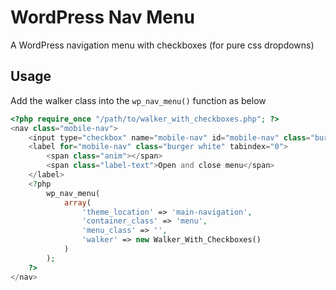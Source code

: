 # WordPress Nav Menu
A WordPress navigation menu with checkboxes (for pure css dropdowns)

## Usage
Add the walker class into the ```wp_nav_menu()``` function as below

```php
<?php require_once "/path/to/walker_with_checkboxes.php"; ?>
<nav class="mobile-nav">
    <input type="checkbox" name="mobile-nav" id="mobile-nav" class="burger-check nav-check" />
    <label for="mobile-nav" class="burger white" tabindex="0">
        <span class="anim"></span>
        <span class="label-text">Open and close menu</span>
    </label>
    <?php
        wp_nav_menu(
            array(
                'theme_location' => 'main-navigation',
                'container_class' => 'menu',
                'menu_class' => '',
                'walker' => new Walker_With_Checkboxes()
            )
        );
    ?>
</nav>
```
